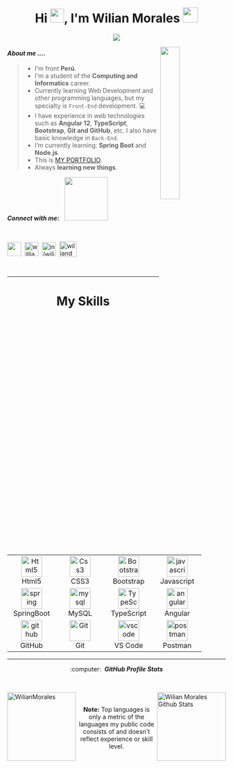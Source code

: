  <div align="center">
  <h1> Hi <img src="https://media.giphy.com/media/hvRJCLFzcasrR4ia7z/giphy.gif" width="32">, I'm Wilian Morales <img src = "https://media2.giphy.com/media/QssGEmpkyEOhBCb7e1/giphy.gif?cid=ecf05e47a0n3gi1bfqntqmob8g9aid1oyj2wr3ds3mg700bl&rid=giphy.gif" width = 35px> </h1>
 </div>
  <p align="center">
    <a href="#"><img src="https://readme-typing-svg.herokuapp.com?color=23799&lines=Front-End+D𝚎𝚟𝚎𝚕𝚘𝚙𝚎𝚛+Jr.;<Programmer/>!%20|%20Web%20Dev%20|Angular%20Dev%20Jr.;Always%20learning%20new%20things!&center=true&width=500&height=50"></a>
  </p>

<img src='https://i.ibb.co/h8HTwMX/code.gif' align='right' width="30%" />

#### ***About me ....***
>- I'm front **Perú**.
>- I'm a student of the **Computing and Informatics** career.
>- Currently learning Web Development and other programming languages, but my specialty is `Front-End` development. :computer:
>- I have experience in web technologies such as **Angular 12**, **TypeScript**, **Bootstrap**, **Git and GitHub**, etc. I also have basic knowledge in `Back-End`. 
>- I’m currently learning: **Spring Boot** and **Node.js**.
>- This is [MY PORTFOLIO](https://github.com/WilianMorales/MyPortfolio).
>- Always **learning new things**.

<p align="left"><i><b>Connect with me:</b></i> &nbsp; <img src='https://raw.githubusercontent.com/ShahriarShafin/ShahriarShafin/main/Assets/handshake.gif' width="100px"></p>
   <br>
   
   <p align="left">
    <a href = 'https://github.com/WilianMorales' target="_blank"> <img width = '32px' align= 'center' src="https://raw.githubusercontent.com/rahulbanerjee26/githubAboutMeGenerator/main/icons/github.svg"/></a>&nbsp;
    <a href="https://www.instagram.com/william.morales04/" target="_blank"><img align="center" src="https://i.ibb.co/1nxdJVr/instagram.png" alt="willian.dev" height="32" width="32" /></a>&nbsp;
     <a href="https://www.linkedin.com/in/wilian-moralesch/" target="_blank"><img align="center" src="https://raw.githubusercontent.com/rahuldkjain/github-profile-readme-generator/master/src/images/icons/Social/linked-in-alt.svg" alt="in/wilian-moralesch" height="32" width="32" /></a>&nbsp;
     <a href="#" target="_blank"><img align="center" src="https://cdn.jsdelivr.net/npm/simple-icons@3.0.1/icons/dev-dot-to.svg" alt="wiliandev" height="36" width="40" /></a>
    </p>
    
 <br>

---

<div align="center"> <h1> My Skills </h1> </div>

<table align="center">
  <tr>
      <td align="center" width="96">
      <a href="#html5">
        <img src="https://img.icons8.com/color/48/000000/html-5.png" width="48" height="48" alt="Html5" />
      </a>
      <br>Html5
    </td>
    <td align="center" width="96">
      <a href="#css3">
        <img src="https://img.icons8.com/color/48/000000/css3.png" width="48" height="48" alt="Css3" />
      </a>
      <br>CSS3
    </td>
     <td align="center" width="96">
      <a href="#bootstrap">
        <img src="https://img.icons8.com/color/48/000000/bootstrap.png" width="48" height="48" alt="Bootstrap" />
      </a>
      <br>Bootstrap
    </td>
     <td align="center" width="96">
      <a href="#js">
        <img src="https://img.icons8.com/color/48/000000/javascript.png" width="48" height="48" alt="javascript" />
      </a>
      <br>Javascript
    </td>
  </tr>

  <tr>
     <td align="center" width="96">
        <a href="#spring" >
          <img src="https://i.ibb.co/BPPSgG9/springboot.png" width="48" height="48" alt="spring" />
        </a>
        <br>SpringBoot
      </td>
      <td align="center" width="96">
      <a href="#mysql">
        <img src="https://img.icons8.com/fluent/50/000000/mysql-logo.png" width="48" height="48" alt="mysql" />
      </a>
      <br>MySQL
    </td>
     <td align="center" width="96">
      <a href="#ts">
        <img src="https://upload.wikimedia.org/wikipedia/commons/thumb/4/4c/Typescript_logo_2020.svg/1200px-Typescript_logo_2020.svg.png" width="48" height="48" alt="TypeScript" />
      </a>
      <br>TypeScript
    </td>
    <td align="center" width="96">
      <a href="#angular">
        <img src="https://i.ibb.co/RB4qZhf/angular.png" width="48" height="48" alt="angular" />
      </a>
      <br>Angular
    </td>
  </tr>
 
   <tr>
    <td align="center" width="96">
      <a href="#github" >
        <img src="https://raw.githubusercontent.com/rahulbanerjee26/githubAboutMeGenerator/main/icons/github.svg" width="48" height="48" alt="github" />
      </a>
      <br>GitHub
    </td>
      <td align="center" width="96">
      <a href="#git" >
        <img src="https://upload.wikimedia.org/wikipedia/commons/thumb/3/3f/Git_icon.svg/1200px-Git_icon.svg.png" width="48" height="48" alt="Git" />
      </a>
      <br>Git
    </td>
      <td align="center"  width="96">
      <a href="#vscode">
        <img src="https://www.vectorlogo.zone/logos/visualstudio_code/visualstudio_code-icon.svg" width="48" height="48" alt="vscode" />
      </a>
      <br>VS Code
    </td>
      <td align="center" width="96">
      <a href="#postman" >
        <img src="https://www.vectorlogo.zone/logos/getpostman/getpostman-icon.svg" width="48" height="48" alt="postman" />
      </a>
      <br>Postman
    </td>
  </tr>
</table>


<hr/>

  <p align="center">:computer: &nbsp;<i><b>GitHub Profile Stats</b></i></p>
   <br>
  
  <p><img align="left" src="https://github-readme-stats.vercel.app/api/top-langs?username=WilianMorales&langs_count=10&show_icons=true&locale=en&layout=compact&theme=algolia" alt="WilianMorales" height="158px"/>
  &nbsp;
  <img align="right" alt="Wilian Morales Github Stats" src="https://github-readme-stats.vercel.app/api?username=WilianMorales&show_icons=true&count_private=true&theme=algolia" height="158px"/>
  
  <br>
  
 <p align="center"><b>Note:</b> Top languages is only a metric of the languages my public code consists of and doesn't reflect experience or skill level.</p>
 </p>
